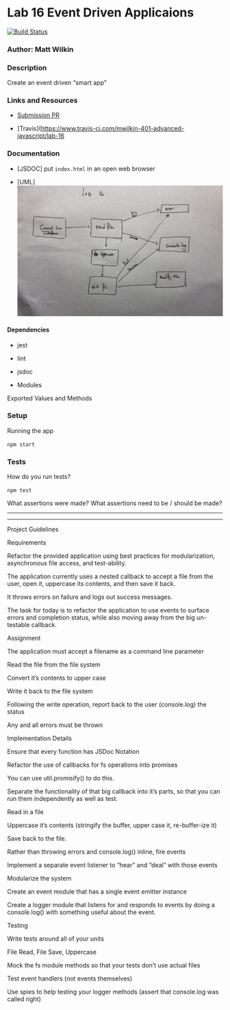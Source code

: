 # Lab 16 Event Driven Applicaions

[![Build Status](https://www.travis-ci.com/mwilkin-401-advanced-javascript/lab-16.svg?branch=dev)](https://www.travis-ci.com/mwilkin-401-advanced-javascript/lab-16)

### Author: Matt Wilkin

### Description

Create an event driven “smart app”

### Links and Resources

* [Submission PR](https://github.com/mwilkin-401-advanced-javascript/lab-16/pull/1)

* [Travis](https://www.travis-ci.com/mwilkin-401-advanced-javascript/lab-16


### Documentation

* [JSDOC] put `index.html` in an open web browser

* [UML] <img src="./assets/lab_16_flow_diagram.jpg">

#### Dependencies
* jest

* lint

* jsdoc

* Modules


Exported Values and Methods

### Setup

Running the app

`npm start`

### Tests
How do you run tests?

`npm test`

What assertions were made?
What assertions need to be / should be made?

_________________
_________________

Project Guidelines

Requirements

Refactor the provided application using best practices for modularization, asynchronous file access, and test-ability.

The application currently uses a nested callback to accept a file from the user, open it, uppercase its contents, and then save it back. 

It throws errors on failure and logs out success messages.

The task for today is to refactor the application to use events to surface errors and completion status, while also moving away from the big un-testable callback.

Assignment

The application must accept a filename as a command line parameter

Read the file from the file system

Convert it’s contents to upper case

Write it back to the file system

Following the write operation, report back to the user (console.log) the status

Any and all errors must be thrown

Implementation Details

Ensure that every function has JSDoc Notation

Refactor the use of callbacks for fs operations into promises

You can use util.promisify() to do this.

Separate the functionality of that big callback into it’s parts, so that you can run them independently as well as test.

Read in a file

Uppercase it’s contents (stringify the buffer, upper case it, re-buffer-ize it)

Save back to the file.

Rather than throwing errors and console.log() inline, fire events

Implement a separate event listener to “hear” and “deal” with those events

Modularize the system

Create an event module that has a single event emitter instance

Create a logger module that listens for and responds to events by doing a console.log() with something useful about the event.

Testing

Write tests around all of your units

File Read, File Save, Uppercase

Mock the fs module methods so that your tests don’t use actual files

Test event handlers (not events themselves)

Use spies to help testing your logger methods (assert that console.log was called right)